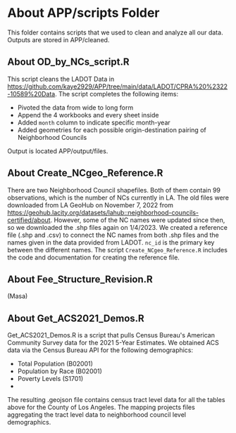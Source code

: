 # About APP/scripts Folder
This folder contains scripts that we used to clean and analyze all our data. Outputs are stored in APP/cleaned.

## About OD_by_NCs_script.R
This script cleans the LADOT Data in https://github.com/kaye2929/APP/tree/main/data/LADOT/CPRA%20%2322-10589%20Data.
The script completes the following items:
- Pivoted the data from wide to long form
- Append the 4 workbooks and every sheet inside 
- Added `month` column to indicate specific month-year
- Added geometries for each possible origin-destination pairing of Neighborhood Councils 

Output is located APP/output/files.

## About Create_NCgeo_Reference.R
There are two Neighborhood Council shapefiles. Both of them contain 99 observations, which is the number of NCs currently in LA. The old files were downloaded from LA GeoHub on November 7, 2022 from https://geohub.lacity.org/datasets/lahub::neighborhood-councils-certified/about. However, some of the NC names were updated since then, so we downloaded the .shp files again on 1/4/2023. 
We created a reference file (.shp and .csv) to connect the NC names from both .shp files and the names given in the data provided from LADOT. `nc_id` is the primary key between the different names. The script `Create_NCgeo_Reference.R` includes the code and documentation for creating the reference file.

## About Fee_Structure_Revision.R
(Masa)

## About Get_ACS2021_Demos.R
Get_ACS2021_Demos.R is a script that pulls Census Bureau's American Community Survey data for the 2021 5-Year Estimates. 
We obtained ACS data via the Census Bureau API for the following demographics:
- Total Population (B02001)
- Population by Race (B02001)
- Poverty Levels (S1701)
- 

The resulting .geojson file contains census tract level data for all the tables above for the County of Los Angeles. The mapping projects files aggregating the tract level data to neighborhood council level demographics.
